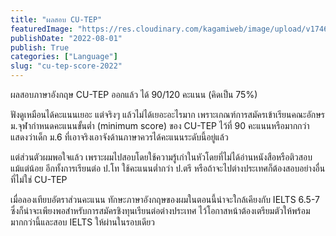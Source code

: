 ```yaml
---
title: "ผลสอบ CU-TEP"
featuredImage: "https://res.cloudinary.com/kagamiweb/image/upload/v1746804820/blog.coregamehd.com/cu-tep-score-2022.jpg"
publishDate: "2022-08-01"
publish: True
categories: ["Language"]
slug: "cu-tep-score-2022"
---
```



ผลสอบภาษาอังกฤษ CU-TEP ออกแล้ว ได้ 90/120 คะแนน (คิดเป็น 75%)

ฟังดูเหมือนได้คะแนนเยอะ แต่จริงๆ แล้วไม่ได้เยอะอะไรมาก เพราะเกณฑ์การสมัครเข้าเรียนคณะอักษร ม.จุฬากำหนดคะแนนขั้นต่ำ (minimum score) ของ CU-TEP ไว้ที่ 90 คะแนนหรือมากกว่า แสดงว่าเด็ก ม.6 ที่เอาจริงเอาจังด้านภาษาควรได้คะแนนระดับนี้อยู่แล้ว

แต่ส่วนตัวผมพอใจแล้ว เพราะผมไปสอบโดยใช้ความรู้เก่าในหัวโดยที่ไม่ได้อ่านหนังสือหรือติวสอบแม้แต่น้อย อีกทั้งการเรียนต่อ ป.โท ใช้คะแนนต่ำกว่า ป.ตรี หรือถ้าจะไปต่างประเทศก็ต้องสอบอย่างอื่นที่ไม่ใช่ CU-TEP

เมื่อลองเทียบอัตราส่วนคะแนน ทักษะภาษาอังกฤษของผมในตอนนี้น่าจะใกล้เคียงกับ IELTS 6.5-7 ซึ่งก็น่าจะเพียงพอสำหรับการสมัครชิงทุนเรียนต่อต่างประเทศ ไว้โอกาสหน้าต้องเตรียมตัวให้พร้อมมากกว่านี้และสอบ IELTS ให้ผ่านในรอบเดียว
